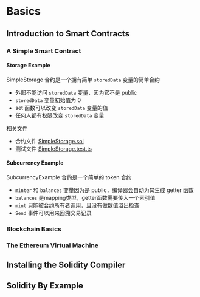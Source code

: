 # Basics

## Introduction to Smart Contracts

### A Simple Smart Contract

#### Storage Example

SimpleStorage 合约是一个拥有简单 `storedData` 变量的简单合约

- 外部不能访问 `storedData` 变量，因为它不是 public
- `storedData` 变量初始值为 0
- set 函数可以改变 `storedData` 变量的值
- 任何人都有权限改变 `storedData` 变量

相关文件

- 合约文件 [SimpleStorage.sol](./contracts/SimpleStorage.sol)
- 测试文件 [SimpleStorage.test.ts](./test/SimpleStorage.test.ts)

#### Subcurrency Example

SubcurrencyExample 合约是一个简单的 token 合约

- `minter` 和 `balances` 变量因为是 public，编译器会自动为其生成 getter 函数
- `balances` 是mapping类型，getter函数需要传入一个索引值
- `mint` 只能被合约所有者调用，且没有做数值溢出检查
- `Send` 事件可以用来回溯交易记录

### Blockchain Basics

### The Ethereum Virtual Machine

## Installing the Solidity Compiler

## Solidity By Example
